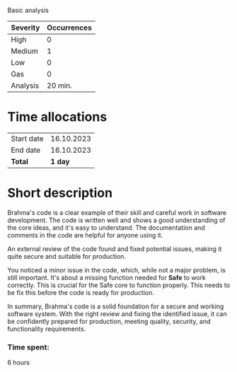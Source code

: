 Basic analysis

| Severity | Occurrences |
|----------|-------------|
| High     | 0           |
| Medium   | 1           |
| Low      | 0           |
| Gas      | 0           |
| Analysis | 20 min.     |

# Time allocations

|            |            |
|------------|------------|
| Start date | 16.10.2023 |
| End date   | 16.10.2023 |
| **Total**  | **1 day**  |


# Short description
Brahma's code is a clear example of their skill and careful work in software development. The code is written well and shows a good understanding of the core ideas, and it's easy to understand. The documentation and comments in the code are helpful for anyone using it.

An external review of the code found and fixed potential issues, making it quite secure and suitable for production.

You noticed a minor issue in the code, which, while not a major problem, is still important. It's about a missing function needed for **Safe** to work correctly. This is crucial for the Safe core to function properly. This needs to be fix this before the code is ready for production.

In summary, Brahma's code is a solid foundation for a secure and working software system. With the right review and fixing the identified issue, it can be confidently prepared for production, meeting quality, security, and functionality requirements.

### Time spent:
6 hours